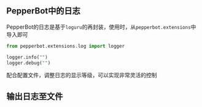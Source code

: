 
## PepperBot中的日志

PepperBot的日志是基于`loguru`的再封装，使用时，从`pepperbot.extensions`中导入即可

```py
from pepperbot.extensions.log import logger

logger.info("")
logger.debug("")
```

配合配置文件，调整日志的显示等级，可以实现非常灵活的控制

## 输出日志至文件
